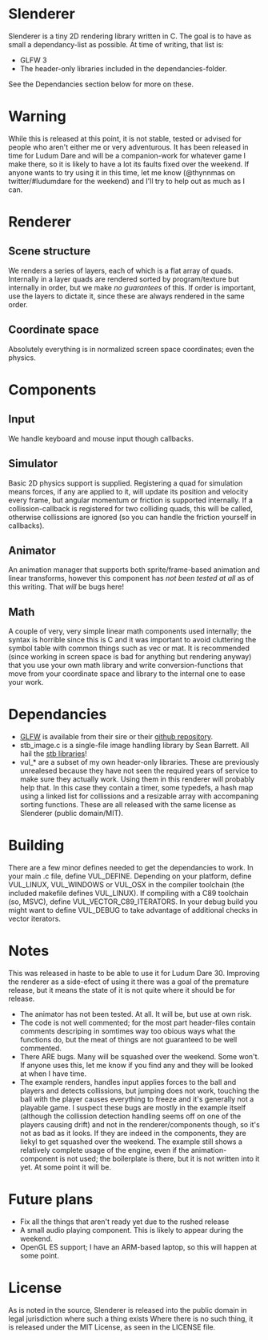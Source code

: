 Slenderer
=========

Slenderer is a tiny 2D rendering library written in C. The goal is to have as small a dependancy-list as possible. At time of writing, that list is:

* GLFW 3
* The header-only libraries included in the dependancies-folder.

See the Dependancies section below for more on these.

# Warning
While this is released at this point, it is not stable, tested or advised for people who aren't either me or very adventurous. It has been released in time for Ludum Dare and will be a companion-work for whatever game I make there, so it is likely to have a lot its faults fixed over the weekend. If anyone wants to try using it in this time, let me know (@thynnmas on twitter/#ludumdare for the weekend) and I'll try to help out as much as I can.

# Renderer

## Scene structure

We renders a series of layers, each of which is a flat array of quads. Internally in a layer
quads are rendered sorted by program/texture but internally in order, but we make *no guarantees*
of this. If order is important, use the layers to dictate it, since these are always rendered in
the same order.

## Coordinate space

Absolutely everything is in normalized screen space coordinates; even the physics.

# Components

## Input

We handle keyboard and mouse input though callbacks.

## Simulator

Basic 2D physics support is supplied. Registering a quad for simulation means forces, if any are
applied to it, will update its position and velocity every frame, but angular momentum or friction
is supported internally. If a collission-callback is registered for two colliding quads, this will be
called, otherwise collissions are ignored (so you can handle the friction yourself in callbacks).

## Animator

An animation manager that supports both sprite/frame-based animation and linear transforms, however
this component has *not been tested at all* as of this writing. That *will* be bugs here!

## Math

A couple of very, very simple linear math components used internally; the syntax is horrible since this
is C and it was important to avoid cluttering the symbol table with common things such as vec or mat.
It is recommended (since working in screen space is bad for anything but rendering anyway) that you
use your own math library and write conversion-functions that move from your coordinate space and library
to the internal one to ease your work.

# Dependancies

* [GLFW](http://www.glfw.org/) is available from their sire or their [github repository](https://github.com/glfw/glfw).
* stb_image.c is a single-file image handling library by Sean Barrett. All hail the [stb libraries](https://github.com/nothings/stb)!
* vul_* are a subset of my own header-only libraries. These are previously unrealesed because they have not
  seen the required years of service to make sure they actually work. Using them in this renderer will probably
  help that. In this case they contain a timer, some typedefs, a hash map using a linked list for collissions and a
  resizable array with accompaning sorting functions. These are all released with the same license as Slenderer
  (public domain/MIT).

# Building

There are a few minor defines needed to get the dependancies to work. In your main .c file, define VUL\_DEFINE.
Depending on your platform, define VUL\_LINUX, VUL\_WINDOWS or VUL\_OSX in the compiler toolchain (the included makefile
defines VUL_LINUX). If compiling with a C89 toolchain (so, MSVC), define VUL\_VECTOR\_C89\_ITERATORS. In your debug
build you might want to define VUL\_DEBUG to take advantage of additional checks in vector iterators.

# Notes

This was released in haste to be able to use it for Ludum Dare 30. Improving the renderer as a side-efect of using
it there was a goal of the premature release, but it means the state of it is not quite where it should be for release.

* The animator has not been tested. At all. It will be, but use at own risk.
* The code is not well commented; for the most part header-files contain comments descriping in somtimes way too obious
  ways what the functions do, but the meat of things are not guaranteed to be well commented.
* There ARE bugs. Many will be squashed over the weekend. Some won't. If anyone uses this, let me know if you find any
  and they will be looked at when I have time.
* The example renders, handles input applies forces to the ball and players and detects collissions, but jumping does
  not work, touching the ball with the player causes everything to freeze and it's generally not a playable game. I
  suspect these bugs are mostly in the example itself (although the collission detection handling seems off on one of
  the players causing drift) and not in the renderer/components though, so it's not as bad as it looks. If they are
  indeed in the components, they are liekyl to get squashed over the weekend. The example still shows a relatively
  complete usage of the engine, even if the animation-component is not used; the boilerplate is there, but it is not
  written into it yet. At some point it will be.

# Future plans

* Fix all the things that aren't ready yet due to the rushed release
* A small audio playing component. This is likely to appear during the weekend.
* OpenGL ES support; I have an ARM-based laptop, so this will happen at some point.

# License

As is noted in the source, Slenderer is released into the public domain in legal jurisdiction where such a thing exists
Where there is no such thing, it is released under the MIT License, as seen in the LICENSE file.
